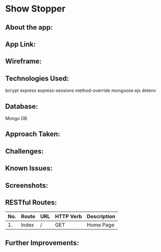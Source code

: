 # Show Stopper
## About the app:


## App Link:


## Wireframe:


## Technologies Used:
bcrypt
express
express-sessions
method-override
mongoose
ejs
dotenv

## Database:
Mongo DB

## Approach Taken:




## Challenges:


## Known Issues:


## Screenshots:


## RESTful Routes:
| No. | Route | URL | HTTP Verb | Description
| ------------- | ------------- | ------------- | ------------- | ------------- |
| 1. | Index  |  /  |  GET | Home Page  |


## Further Improvements:
